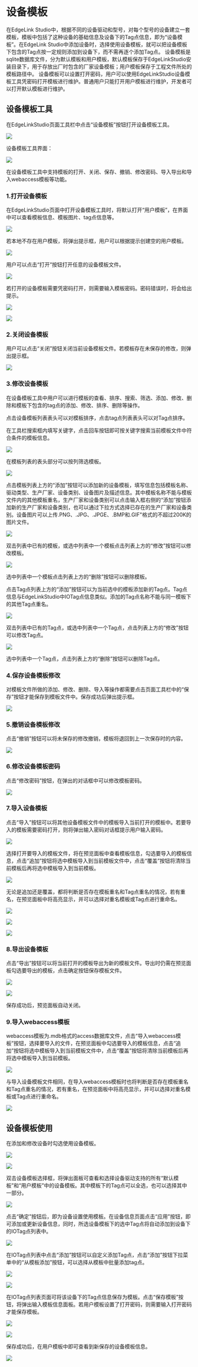 # 设备模板

在EdgeLink Studio中，根据不同的设备驱动和型号，对每个型号的设备建立一套模板，模板中包括了这种设备的基础信息及设备下的Tag点信息，即为“设备模板”。在EdgeLink Studio中添加设备时，选择使用设备模板，就可以把设备模板下包含的Tag点按一定规则添加到设备下，而不需再逐个添加Tag点。
设备模板是sqlite数据库文件，分为默认模板和用户模板，默认模板保存于EdgeLinkStudio安装目录下，用于存放出厂时包含的厂家设备模板；用户模板保存于工程文件所处的模板路径中。
设备模板可以设置打开密码，用户可以使用EdgeLinkStudio设备模板工具凭密码打开模板进行维护。普通用户只能打开用户模板进行维护，开发者可以打开默认模板进行维护。

## 设备模板工具

在EdgeLinkStudio页面工具栏中点击“设备模板”按钮打开设备模板工具。

![](TemplateTool1.png)

设备模板工具界面：

![](TemplateTool2.png)

在设备模板工具中支持模板的打开、关闭、保存、撤销、修改密码、导入导出和导入webaccess模板等功能。

### 1.打开设备模板

在EdgeLinkStudio页面中打开设备模板工具时，将默认打开“用户模板”，在界面中可以查看模板信息、模板图片、tag点信息等。

![](UserTemplate1.png)

若本地不存在用户模板，将弹出提示框，用户可以根据提示创建空的用户模板。

![](UserTemplate2.png)

用户可以点击“打开”按钮打开任意的设备模板文件。

![](OpenTemplate1.png)

若打开的设备模板需要凭密码打开，则需要输入模板密码。密码错误时，将会给出提示。

![](OpenTemplate2.png)

![](OpenTemplate3.png)

### 2.关闭设备模板

用户可以点击“关闭”按钮关闭当前设备模板文件。若模板存在未保存的修改，则弹出提示框。

![](CloseTemplate1.png)

### 3.修改设备模板

在设备模板工具中用户可以进行模板的查看、排序、搜索、筛选、添加、修改、删除和模板下包含的tag点的添加、修改、排序、删除等操作。

点击设备模板列表表头可以对模板排序，点击tag点列表表头可以对Tag点排序。

在工具栏搜索框内填写关键字，点击回车按钮即可按关键字搜索当前模板文件中符合条件的模板信息。

![](Modify1.png)

在模板列表的表头部分可以按列筛选模板。

![](Modify2.png)


点击模板列表上方的“添加”按钮可以添加新的设备模板，填写信息包括模板名称、驱动类型、生产厂家、设备类别、设备图片及描述信息。其中模板名称不能与模板文件内的其他模板重名，生产厂家和设备类别可以点击输入框右侧的“添加”按钮添加新的生产厂家和设备类别，也可以通过下拉方式选择已存在的生产厂家和设备类别。设备图片可以上传.PNG、.JPG、.JPGE、.BMP和.GIF"格式的不超过200K的图片文件。

![](Modify4.png)

双击列表中已有的模板，或选中列表中一个模板点击列表上方的“修改”按钮可以修改模板。

![](Modify5.png)

选中列表中一个模板点击列表上方的“删除”按钮可以删除模板。

点击Tag点列表上方的“添加”按钮可以为当前选中的模板添加新的Tag点。Tag点信息与EdgeLinkStudio中IOTag点信息类似。添加的Tag点名称不能与同一模板下的其他Tag点重名。

![](Modify6.png)

双击列表中已有的Tag点，或选中列表中一个Tag点，点击列表上方的“修改”按钮可以修改Tag点。

![](Modify7.png)

选中列表中一个Tag点，点击列表上方的“删除”按钮可以删除Tag点。

### 4.保存设备模板修改

对模板文件所做的添加、修改、删除、导入等操作都需要点击页面工具栏中的“保存”按钮才能保存到模板文件中。保存成功后弹出提示框。

![](Modify18.png)

### 5.撤销设备模板修改

点击“撤销”按钮可以将未保存的修改撤销，模板将退回到上一次保存时的内容。

![](Modify8.png)

### 6.修改设备模板密码

点击“修改密码”按钮，在弹出的对话框中可以修改模板密码。

![](Modify9.png)

### 7.导入设备模板

点击“导入”按钮可以将其他设备模板文件中的模板导入当前打开的模板中。若要导入的模板需要密码打开，则将弹出输入密码对话框提示用户输入密码。

![](OpenTemplate1.png)

选择打开要导入的模板文件，将在预览面板中查看模板信息，勾选要导入的模板信息，点击“追加”按钮将选中模板导入到当前模板文件中，点击“覆盖”按钮将清除当前模板后再将选中模板导入到当前模板。

![](Modify10.png)

无论是追加还是覆盖，都将判断是否存在模板重名和Tag点重名的情况，若有重名，在预览面板中将高亮显示，并可以选择对重名模板或Tag点进行重命名。

![](Modify11.png)

![](Modify12.png)

![](Modify13.png)

### 8.导出设备模板

点击“导出”按钮可以将当前打开的模板导出为新的模板文件。导出时仍需在预览面板勾选要导出的模板，点击确定按钮保存模板文件。

![](Modify14.png)

![](Modify15.png)

保存成功后，预览面板自动关闭。

### 9.导入webaccess模板

webaccess模板为.mdb格式的access数据库文件，点击“导入webaccess模板”按钮，选择要导入的文件，在预览面板中勾选要导入的模板信息，点击“追加”按钮将选中模板导入到当前模板文件中，点击“覆盖”按钮将清除当前模板后再将选中模板导入到当前模板。

![](Modify16.png)

与导入设备模板文件相同，在导入webaccess模板时也将判断是否存在模板重名和Tag点重名的情况，若有重名，在预览面板中将高亮显示，并可以选择对重名模板或Tag点进行重命名。

![](Modify17.png)

## 设备模板使用

在添加和修改设备时勾选使用设备模板。

![](AddDevice.png)

![](AddDevice2.png)

双击设备模板选择框，将弹出面板可查看和选择设备驱动支持的所有“默认模板”和“用户模板”中的设备模板。其中模板下的Tag点可以全选，也可以选择其中一部分。

![](AddDevice3.png)

点击“确定”按钮后，即为设备设置使用模板。在设备信息页面点击“应用”按钮，即可添加或更新设备信息，同时，所选设备模板下的选中Tag点将自动添加到设备下的IOTag点列表中。

![](AddDevice7.png)

在IOTag点列表中点击“添加”按钮可以自定义添加Tag点，点击“添加”按钮下拉菜单中的“从模板添加”按钮，可以选择从模板中批量添加tag点。

![](AddDevice8.png)

![](AddDevice6.png)

在IOTag点列表页面可将该设备下的Tag点信息保存为模板。点击“保存模板”按钮，将弹出输入模板信息面板。若用户模板设置了打开密码，则需要输入打开密码才能保存模板。

![](SaveTemplate3.png)

![](SaveTemplate1.png)

保存成功后，在用户模板中即可查看到新保存的设备模板信息。

![](SaveTemplate2.png)

